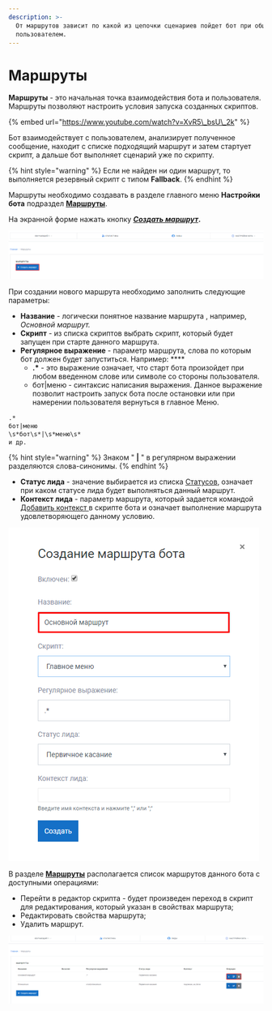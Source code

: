 ```yaml
---
description: >-
  От маршрутов зависит по какой из цепочки сценариев пойдет бот при общении с
  пользователем.
---
```


# Маршруты

**Маршруты** - это начальная точка взаимодействия бота и пользователя. Маршруты позволяют настроить условия запуска созданных скриптов. 

{% embed url="https://www.youtube.com/watch?v=XvR5\_bsU\_2k" %}



Бот взаимодействует с пользователем, анализирует полученное сообщение, находит с списке подходящий маршрут и затем стартует скрипт, а дальше бот выполняет сценарий уже по скрипту.

{% hint style="warning" %}
Если не найден ни один маршрут, то выполняется резервный скрипт с типом **Fallback**.
{% endhint %}

Маршруты необходимо создавать в разделе главного меню **Настройки бота** подраздел [**Маршруты**](https://app.metabot24.com/route).

На экранной форме нажать кнопку [_**Создать маршрут**_](https://app.metabot24.com/route/create)**.**

![&#x420;&#x430;&#x437;&#x434;&#x435;&#x43B; &quot;&#x41C;&#x430;&#x440;&#x448;&#x440;&#x443;&#x442;&#x44B;&quot;](../.gitbook/assets/image%20%2841%29.png)

При создании  нового маршрута необходимо заполнить следующие параметры:

* **Название** - логически понятное название маршрута , например, _Основной маршрут._
* **Скрипт** - из списка скриптов выбрать скрипт, который будет запущен при старте данного маршрута.
* **Регулярное выражение** - параметр маршрута, слова по которым бот должен будет запуститься.  Например: ****
  *  **.\*** - это выражение означает, что старт бота произойдет при любом введенном слове или символе со стороны пользователя.
  * бот\|меню - синтаксис написания выражения. Данное выражение позволит настроить запуск бота после остановки или при намерении пользователя вернуться в главное Меню.

```text
.*
бот|меню
\s*бот\s*|\s*меню\s*
и др.
```

{% hint style="warning" %}
Знаком " **\|** " в регулярном выражении разделяются слова-синонимы.
{% endhint %}

* **Статус лида** - значение выбирается из списка [Статусов](https://metarex.gitbook.io/metabot24/panel-upravleniya-botom/statusy), означает при каком статусе лида будет выполняться данный маршрут. 
* **Контекст лида** - параметр маршрута, который задается командой [Добавить контекст ](https://metarex.gitbook.io/metabot24/komandy/dobavit-kontekst)в скрипте бота и означает выполнение маршрута удовлетворяющего данному условию.

![&#x424;&#x43E;&#x440;&#x43C;&#x430; &#x441;&#x432;&#x43E;&#x439;&#x441;&#x442;&#x432; &#x43C;&#x430;&#x440;&#x448;&#x440;&#x443;&#x442;&#x430;](../.gitbook/assets/image%20%2892%29.png)

В разделе [**Маршруты**](https://app.metabot24.com/route) располагается список маршрутов данного бота с доступными операциями:

* Перейти в редактор скрипта - будет произведен переход в скрипт для редактирования, который указан в свойствах маршрута;
* Редактировать свойства маршрута;
* Удалить маршрут.

![&#x41E;&#x43F;&#x435;&#x440;&#x430;&#x446;&#x438;&#x438; &#x434;&#x43B;&#x44F; &#x441;&#x43F;&#x438;&#x441;&#x43A;&#x430; &#x41C;&#x430;&#x440;&#x448;&#x440;&#x443;&#x442;&#x43E;&#x432;](../.gitbook/assets/image%20%2863%29.png)

